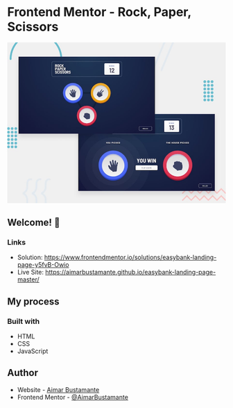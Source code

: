 # Frontend Mentor - Rock, Paper, Scissors

![Design preview for the Rock, Paper, Scissors coding challenge](./design/desktop-preview.jpg)

## Welcome! 👋

### Links

- Solution: https://www.frontendmentor.io/solutions/easybank-landing-page-y5fvB-Owio
- Live Site: https://aimarbustamante.github.io/easybank-landing-page-master/

## My process

### Built with

- HTML
- CSS
- JavaScript

## Author

- Website - [Aimar Bustamante](https://aimarbusta.netlify.app/)
- Frontend Mentor - [@AimarBustamante](https://www.frontendmentor.io/profile/AimarBustamante)